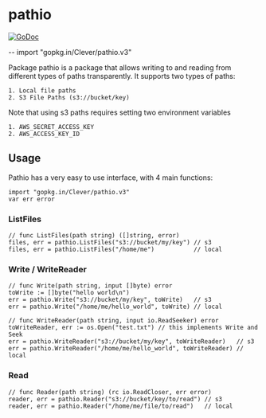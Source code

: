 # pathio

[![GoDoc](https://godoc.org/gopkg.in/Clever/pathio.v3?status.svg)](https://godoc.org/gopkg.in/Clever/pathio.v3)

--
    import "gopkg.in/Clever/pathio.v3"

Package pathio is a package that allows writing to and reading from different
types of paths transparently. It supports two types of paths:

    1. Local file paths
    2. S3 File Paths (s3://bucket/key)

Note that using s3 paths requires setting two environment variables

    1. AWS_SECRET_ACCESS_KEY
    2. AWS_ACCESS_KEY_ID

## Usage
Pathio has a very easy to use interface, with 4 main functions:

```
import "gopkg.in/Clever/pathio.v3"
var err error
```

### ListFiles
```
// func ListFiles(path string) ([]string, error)
files, err = pathio.ListFiles("s3://bucket/my/key") // s3
files, err = pathio.ListFiles("/home/me")           // local
```

### Write / WriteReader
```
// func Write(path string, input []byte) error
toWrite := []byte("hello world\n")
err = pathio.Write("s3://bucket/my/key", toWrite)   // s3
err = pathio.Write("/home/me/hello_world", toWrite) // local

// func WriteReader(path string, input io.ReadSeeker) error
toWriteReader, err := os.Open("test.txt") // this implements Write and Seek
err = pathio.WriteReader("s3://bucket/my/key", toWriteReader)   // s3
err = pathio.WriteReader("/home/me/hello_world", toWriteReader) // local
```

### Read
```
// func Reader(path string) (rc io.ReadCloser, err error)
reader, err = pathio.Reader("s3://bucket/key/to/read") // s3
reader, err = pathio.Reader("/home/me/file/to/read")   // local
```
